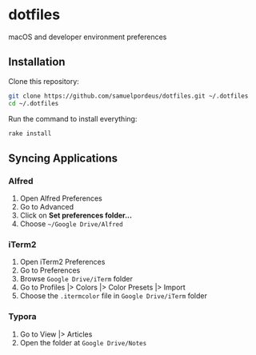 # dotfiles

macOS and developer environment preferences

## Installation

Clone this repository:

```bash
git clone https://github.com/samuelpordeus/dotfiles.git ~/.dotfiles
cd ~/.dotfiles
```

Run the command to install everything:

```bash
rake install
```

## Syncing Applications

### Alfred

1. Open Alfred Preferences
2. Go to Advanced
3. Click on **Set preferences folder...**
4. Choose `~/Google Drive/Alfred`

### iTerm2

1. Open iTerm2 Preferences
2. Go to Preferences
3. Browse `Google Drive/iTerm` folder
4. Go to Profiles |> Colors |> Color Presets |> Import
5. Choose the `.itermcolor` file in `Google Drive/iTerm` folder

### Typora

1. Go to View |> Articles
2. Open the folder at `Google Drive/Notes`
